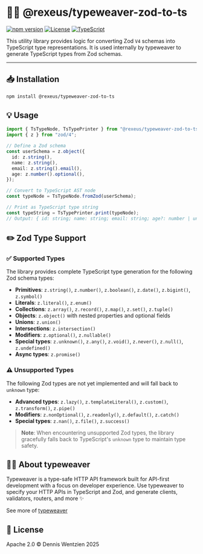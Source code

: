 # 🔄✨ @rexeus/typeweaver-zod-to-ts

[![npm version](https://img.shields.io/npm/v/@rexeus/typeweaver-zod-to-ts.svg)](https://www.npmjs.com/package/@rexeus/typeweaver-zod-to-ts)
[![License](https://img.shields.io/badge/License-Apache%202.0-blue.svg)](https://opensource.org/licenses/Apache-2.0)
[![TypeScript](https://img.shields.io/badge/TypeScript-Ready-blue.svg)](https://www.typescriptlang.org/)

This utility library provides logic for converting Zod `V4` schemas into TypeScript type
representations. It is used internally by typeweaver to generate TypeScript types from Zod schemas.

---

## 📥 Installation

```bash
npm install @rexeus/typeweaver-zod-to-ts
```

## 💡 Usage

```typescript
import { TsTypeNode, TsTypePrinter } from "@rexeus/typeweaver-zod-to-ts";
import { z } from "zod/4";

// Define a Zod schema
const userSchema = z.object({
  id: z.string(),
  name: z.string(),
  email: z.string().email(),
  age: z.number().optional(),
});

// Convert to TypeScript AST node
const typeNode = TsTypeNode.fromZod(userSchema);

// Print as TypeScript type string
const typeString = TsTypePrinter.print(typeNode);
// Output: { id: string; name: string; email: string; age?: number | undefined; }
```

## ✏️ Zod Type Support

### ✅ Supported Types

The library provides complete TypeScript type generation for the following Zod schema types:

- **Primitives**: `z.string()`, `z.number()`, `z.boolean()`, `z.date()`, `z.bigint()`, `z.symbol()`
- **Literals**: `z.literal()`, `z.enum()`
- **Collections**: `z.array()`, `z.record()`, `z.map()`, `z.set()`, `z.tuple()`
- **Objects**: `z.object()` with nested properties and optional fields
- **Unions**: `z.union()`
- **Intersections**: `z.intersection()`
- **Modifiers**: `z.optional()`, `z.nullable()`
- **Special types**: `z.unknown()`, `z.any()`, `z.void()`, `z.never()`, `z.null()`, `z.undefined()`
- **Async types**: `z.promise()`

### ⚠️ Unsupported Types

The following Zod types are not yet implemented and will fall back to `unknown` type:

- **Advanced types**: `z.lazy()`, `z.templateLiteral()`, `z.custom()`, `z.transform()`, `z.pipe()`
- **Modifiers**: `z.nonOptional()`, `z.readonly()`, `z.default()`, `z.catch()`
- **Special types**: `z.nan()`, `z.file()`, `z.success()`

> **Note**: When encountering unsupported Zod types, the library gracefully falls back to
> TypeScript's `unknown` type to maintain type safety.

## 🧵✨ About typeweaver

Typeweaver is a type-safe HTTP API framework built for API-first development with a focus on
developer experience. Use typeweaver to specify your HTTP APIs in TypeScript and Zod, and generate
clients, validators, routers, and more ✨

See more of [typeweaver](../cli/README.md)

## 📄 License

Apache 2.0 © Dennis Wentzien 2025
